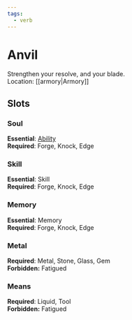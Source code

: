 ```yaml
---
tags:
  - verb
---
```

# Anvil
Strengthen your resolve, and your blade.<br>Location: [[armory|Armory]]
## Slots
### Soul
**Essential**: [Ability](https://uadaf.theevilroot.xyz/rowenarium/element/ability)<br>**Required**: Forge, Knock, Edge
### Skill
**Essential**: Skill<br>**Required**: Forge, Knock, Edge
### Memory
**Essential**: Memory<br>**Required**: Forge, Knock, Edge
### Metal
**Required**: Metal, Stone, Glass, Gem<br>**Forbidden:** Fatigued
### Means
**Required**: Liquid, Tool<br>**Forbidden:** Fatigued

